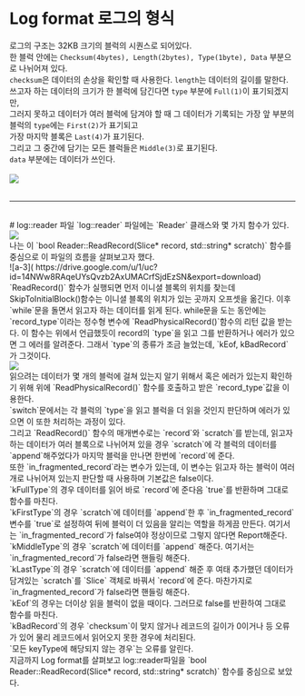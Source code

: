 # Log format 로그의 형식
로그의 구조는 32KB 크기의 블럭의 시퀀스로 되어있다.   
한 블럭 안에는 `Checksum(4bytes), Length(2bytes), Type(1byte), Data` 부분으로 나뉘어져 있다.      
`checksum`은 데이터의 손상을 확인할 때 사용한다.
`length`는 데이터의 길이를 말한다.
쓰고자 하는 데이터의 크기가 한 블럭에 담긴다면 `type` 부분에 `Full(1)`이 표기되겠지만,       
그러지 못하고 데이터가 여러 블럭에 담겨야 할 때 그 데이터가 기록되는 가장 앞 부분의 블럭의 `type`에는 `First(2)`가 표기되고       
가장 마지막 블록은 `Last(4)`가 표기된다.       
그리고 그 중간에 담기는 모든 블럭들은 `Middle(3)`로 표기된다.   
`data` 부분에는 데이터가 쓰인다.   
<br/>
<img src="https://drive.google.com/u/1/uc?id=1E_j12nGBrGLoZ5Ze--pg9UoPFvqgJ26s&export=download">    
<br/>
<hr/>
<br/>
# log::reader 파일    
`log::reader` 파일에는   
`Reader` 클래스와 몇 가지 함수가 있다.   
<img src="https://drive.google.com/u/1/uc?id=1n0iBamRTZTfV4Nj-i2GqJ0paLpNYuQ8L&export=download">     
<br/>
나는 이 `bool Reader::ReadRecord(Slice* record, std::string* scratch)` 함수를 중심으로 이 파일의 흐름을 살펴보고자 했다.    
<br/>
![a-3]( https://drive.google.com/u/1/uc?id=14NWw8RAqeUYsQvzb2AxUMACrfSjdEzSN&export=download)      
<br/>
`ReadRecord()` 함수가 실행되면 먼저 이니셜 블록의 위치를 찾는데
SkipToInitialBlock()함수는 이니셜 블록의 위치가 있는 곳까지 오프셋을 옮긴다.
이후 `while`문을 돌면서 읽고자 하는 데이터를 읽게 된다.  
while문을 도는 동안에는 `record_type`이라는 정수형 변수에 `ReadPhysicalRecord()`함수의 리턴 값을 받는다. 이 함수는 위에서 언급했듯이 record의 `type`을 읽고 그를 반환하거나 에러가 있으면 그 에러를 알려준다. 그래서 `type`의 종류가 조금 늘었는데, `kEof, kBadRecord`가 그것이다. 
<br/>
 <img src="https://drive.google.com/u/1/uc?id=1OH37ofybb-_cghK5a_gu4Ten8XQTOQpt&export=download">    
<br/>
읽으려는 데이터가 몇 개의 블럭에 걸쳐 있는지 알기 위해서 혹은 에러가 있는지 확인하기 위해     
위에 `ReadPhysicalRecord()` 함수를 호출하고 받은 `record_type`값을 이용한다.    
<br/>
`switch`문에서는 각 블럭의 `type`을 읽고 블럭을 더 읽을 것인지 판단하며    
에러가 있으면 이 또한 처리하는 과정이 있다.  
<br/>
그리고 `ReadRecord()` 함수의 매개변수로는 `record`와 `scratch`를 받는데,     
읽고자 하는 데이터가 여러 블록으로 나뉘어져 있을 경우 `scratch`에 각 블럭의 데이터를 `append`해주었다가     
마지막 블럭을 만나면 한번에 `record`에 준다.    
<br/>
또한 `in_fragmented_record`라는 변수가 있는데, 이 변수는 읽고자 하는 블럭이 여러 개로 나뉘어져 있는지 판단할 때 사용하며 기본값은 false이다.
<br/>
`kFullType`의 경우 데이터를 읽어 바로 `record`에 준다음 `true`를 반환하며 그대로 함수를 마친다.    
<br/>
`kFirstType`의 경우 `scratch`에 데이터를 `append`한 후        
`in_fragmented_record` 변수를 `true`로 설정하여 뒤에 블럭이 더 있음을 알리는 역할을 하게끔 만든다.     여기서는 `in_fragmented_record`가 false여야 정상이므로 그렇지 않다면 Report해준다.   
<br/>
`kMiddleType`의 경우 `scratch`에 데이터를 `append` 해준다.     
여기서는 `in_fragmented_record`가 false라면 핸들링 해준다.     
<br/>
`kLastType`의 경우 `scratch`에 데이터를 `append` 해준 후       
여태 추가했던 데이터가 담겨있는 `scratch`를 `Slice` 객체로 바꿔서 `record`에 준다.   
마찬가지로 `in_fragmented_record`가 false라면 핸들링 해준다.     
<br/>
`kEof`의 경우는 더이상 읽을 블럭이 없을 때이다.    
그러므로 false를 반환하여 그대로 함수를 마친다.    
<br/>
 `kBadRecord`의 경우 `checksum`이 맞지 않거나 레코드의 길이가 0이거나 등     
 오류가 있어 물리 레코드에서 읽어오지 못한 경우에 처리된다.   
<br/>
 `모든 keyType에 해당되지 않는 경우`는 오류를 알린다.   
<br/>
지금까지 Log format를 살펴보고 log::reader파일을      
`bool Reader::ReadRecord(Slice* record, std::string* scratch)` 함수를 중심으로 보았다.       






